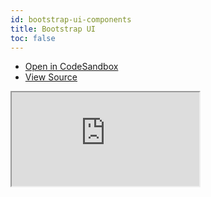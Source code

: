 ```yaml
---
id: bootstrap-ui-components
title: Bootstrap UI
toc: false
---
```


- [Open in CodeSandbox](https://codesandbox.io/s/github/tannerlinsley/react-table/tree/v7/examples/bootstrap-UI-components)
- [View Source](https://github.com/tannerlinsley/react-table/tree/v7/examples/bootstrap-UI-components)

<iframe
  src="https://codesandbox.io/embed/github/tannerlinsley/react-table/tree/v7/examples/bootstrap-UI-components?autoresize=1&fontsize=14&theme=dark"
  title="tannerlinsley/react-table: bootstrap-ui-components"
  sandbox="allow-forms allow-modals allow-popups allow-presentation allow-same-origin allow-scripts"
  style={{
    width: '100%',
    height: '80vh',
    border: '0',
    borderRadius: 8,
    overflow: 'hidden',
    position: 'static',
    zIndex: 0,
  }}
></iframe>
